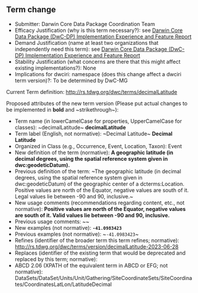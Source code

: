 ## Term change

* Submitter: Darwin Core Data Package Coordination Team
* Efficacy Justification (why is this term necessary?): see [Darwin Core Data Package (DwC-DP) Implementation Experience and Feature Report](https://gbif.github.io/dwc-dp/docs/dwc_dp_implementation_feature_reports.pdf)
* Demand Justification (name at least two organizations that independently need this term): see [Darwin Core Data Package (DwC-DP) Implementation Experience and Feature Report](https://gbif.github.io/dwc-dp/docs/dwc_dp_implementation_feature_reports.pdf)
* Stability Justification (what concerns are there that this might affect existing implementations?): None
* Implications for dwciri: namespace (does this change affect a dwciri term version)?: To be determined by DwC-MG

Current Term definition: http://rs.tdwg.org/dwc/terms/decimalLatitude

Proposed attributes of the new term version (Please put actual changes to be implemented in **bold** and ~strikethrough~):

* Term name (in lowerCamelCase for properties, UpperCamelCase for classes): ~decimalLatitude~ **decimalLatitude**
* Term label (English, not normative): ~Decimal Latitude~ **Decimal Latitude**
* Organized in Class (e.g., Occurrence, Event, Location, Taxon): Event
* New definition of the term (normative): **A geographic latitude (in decimal degrees, using the spatial reference system given in dwc:geodeticDatum).**
* Previous definition of the term: ~The geographic latitude (in decimal degrees, using the spatial reference system given in dwc:geodeticDatum) of the geographic center of a dcterms:Location. Positive values are north of the Equator, negative values are south of it. Legal values lie between -90 and 90, inclusive.~
* New usage comments (recommendations regarding content, etc., not normative): **Positive values are north of the Equator, negative values are south of it. Valid values lie between -90 and 90, inclusive.** 
* Previous usage comments: ~~
* New examples (not normative): **`-41.0983423`**
* Previous examples (not normative): ~`-41.0983423`~
* Refines (identifier of the broader term this term refines; normative): http://rs.tdwg.org/dwc/terms/version/decimalLatitude-2023-06-28
* Replaces (identifier of the existing term that would be deprecated and replaced by this term; normative): 
* ABCD 2.06 (XPATH of the equivalent term in ABCD or EFG; not normative): DataSets/DataSet/Units/Unit/Gathering/SiteCoordinateSets/SiteCoordinates/CoordinatesLatLon/LatitudeDecimal
